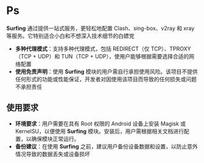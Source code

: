 # Ps

**Surfing** 通过提供一站式服务，更轻松地配置 Clash、sing-box、v2ray 和 xray 等服务。它特别适合小白和不想深入技术细节的白嫖党

- **多种代理模式**：支持多种代理模式，包括 REDIRECT（仅 TCP）、TPROXY（TCP + UDP）和 TUN（TCP + UDP），使用户能够根据需要选择合适的网络配置
- **使用免责声明**：使用 **Surfing** 模块的用户需自行承担使用风险。该项目不提供任何形式的功能或性能保证，开发者对因使用该项目而导致的任何损失或问题不承担责任

## 使用要求

- **环境要求**：用户需要在具有 Root 权限的 Android 设备上安装 Magisk 或 KernelSU，以便使用 **Surfing** 模块。安装后，用户需根据相关文档进行配置，以确保模块正常运行。
- **备份建议**：在使用 **Surfing** 之前，建议用户备份设备数据和设置，以防止意外情况导致的数据丢失或设备损坏
